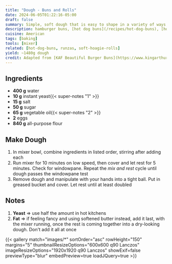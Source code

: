 ```yaml
---
title: "Dough - Buns and Rolls"
date: 2024-06-05T01:22:16-05:00
draft: false
summary: Simple, soft dough that is easy to shape in a variety of ways.  If you prefer softer, supermarket hoagies over crusty, chewy baguettes, this is the recipe for you.  This dough shows up in a handful of recipes here
description: hamburger buns, [hot dog buns](/recipes/hot-dog-buns), [hoagies](/recipes/soft-hoagie-rolls), [runzas](/recipes/runzas), tortas, let's go
cuisine: American
tags: [baking]
tools: [mixer]
related: [hot-dog-buns, runzas, soft-hoagie-rolls]
yield: ~1480g dough
credit: Adapted from [KAF Beautiful Burger Buns](https://www.kingarthurbaking.com/recipes/beautiful-burger-buns-recipe)
---
```


## Ingredients

* **400 g** water
* **10 g** instant yeast{{< super-notes "1" >}}
* **15 g** salt
* **50 g** sugar
* **65 g** vegetable oil{{< super-notes "2" >}}
* **2** eggs
* **840 g** all-purpose flour

## Make Dough

1. In mixer bowl, combine ingredients in listed order, stirring after adding each
2. Run mixer for 10 minutes on low speed, then cover and let rest for 5 minutes.  Check for windowpane.  Repeat the _mix and rest_ cycle until dough passes the windowpane test
3. Remove dough and manipulate with your hands into a tight ball.  Put in greased bucket and cover.  Let rest until at least doubled

## Notes

1. **Yeast** => use half the amount in hot kitchens
2. **Fat** => if feeling fancy and using softened butter instead, add it last, with the mixer running, once the rest is coming together into a dry-looking dough.  Don't add it all at once

{{< gallery match="images/*" sortOrder="asc" rowHeight="150" margins="5" thumbnailResizeOptions="600x600 q90 Lanczos" imageResizeOptions="1920x1920 q90 Lanczos" showExif=false previewType="blur" embedPreview=true loadJQuery=true >}}
